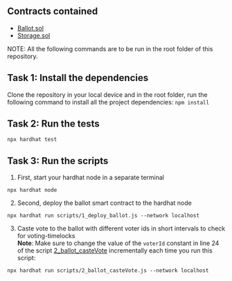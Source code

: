 ## Contracts contained
* [Ballot.sol](contracts/Ballot.sol)
* [Storage.sol](contracts/Storage.sol)

NOTE: All the following commands are to be run in the root folder of this repository.

## Task 1: Install the dependencies
Clone the repository in your local device and in the root folder, run the following command to install all the project dependencies:
`npm install`


## Task 2: Run the tests
```shell
npx hardhat test
```

## Task 3: Run the scripts
1. First, start your hardhat node in a separate terminal
```shell
npx hardhat node
```

2. Second, deploy the ballot smart contract to the hardhat node
```shell
npx hardhat run scripts/1_deploy_ballot.js --network localhost
```

3. Caste vote to the ballot with different voter ids in short intervals to check for voting-timelocks<br/>
**Note**: Make sure to change the value of the `voterId` constant in line 24 of the script [2_ballot_casteVote](scripts/2_ballot_casteVote.js) incrementally each time you run this script:

```shell
npx hardhat run scripts/2_ballot_casteVote.js --network localhost
```